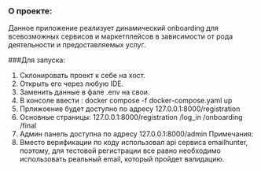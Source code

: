 ### О проекте:

Данное приложение реализует динамический onboarding для всевозможных сервисов и маркетплейсов в зависимости от  рода деятельности и предоставляемых услуг.

###Для запуска:

1. Склонировать проект к себе на хост.
2. Открыть его через любую IDE.
3. Заменить данные в фале .env на свои.
4. В консоле ввести : docker compose -f docker-compose.yaml up
5. Прлижоение будет доступно по адресу 127.0.0.1:8000/registration
6. Основные страницы: 127.0.0.1:8000/registration
                                    /log_in
                                    /onboarding
                                    /final
7. Админ панель доступна по адресу 127.0.0.1:8000/admin
Примечания:
1. Вместо верификации по коду использовал api сервиса emailhunter, поэтому, для тестовой регистрации все равно необходимо использовать реальный email, который пройдет валидацию.
   
